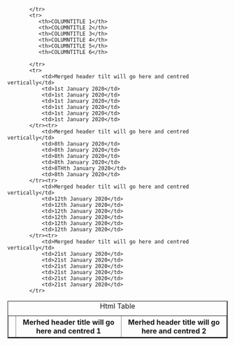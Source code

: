 <!DOCTYPE html>
<html lang="en">
<head>
    <meta charset="UTF-8">
    <title>html</title>
</head>
<body>
   <table align="center" border="2px solid" cellspacing="0" cellpadding="15">
             <caption>Html Table</caption>
           <tr>
               <th rowspan="2"></th>
               <th colspan="3">Merhed header title will go here and centred 1 </th>
               <th colspan="3">Merhed header title will go here and centred 2 </th>
               
           </tr>
           <tr>
              <th>COLUMNTITLE 1</th>
              <th>COLUMNTITLE 2</th>
              <th>COLUMNTITLE 3</th>
              <th>COLUMNTITLE 4</th>
              <th>COLUMNTITLE 5</th>
              <th>COLUMNTITLE 6</th>
               
           </tr>
           <tr>
               <td>Merged header tilt will go here and centred vertically</td>
               <td>1st January 2020</td>
               <td>1st January 2020</td>
               <td>1st January 2020</td>
               <td>1st January 2020</td>
               <td>1st January 2020</td>
               <td>1st January 2020</td>
           </tr><tr>
               <td>Merged header tilt will go here and centred vertically</td>
               <td>8th January 2020</td>
               <td>8th January 2020</td>
               <td>8th January 2020</td>
               <td>8th January 2020</td>
               <td>8THth January 2020</td>
               <td>8th January 2020</td>
           </tr><tr>
               <td>Merged header tilt will go here and centred vertically</td>
               <td>12th January 2020</td>
               <td>12th January 2020</td>
               <td>12th January 2020</td>
               <td>12th January 2020</td>
               <td>12th January 2020</td>
               <td>12th January 2020</td>
           </tr><tr>
               <td>Merged header tilt will go here and centred vertically</td>
               <td>21st January 2020</td>
               <td>21st January 2020</td>
               <td>21st January 2020</td>
               <td>21st January 2020</td>
               <td>21st January 2020</td>
               <td>21st January 2020</td>
           </tr>
       
       
   </table>
    
</body>
</html>
